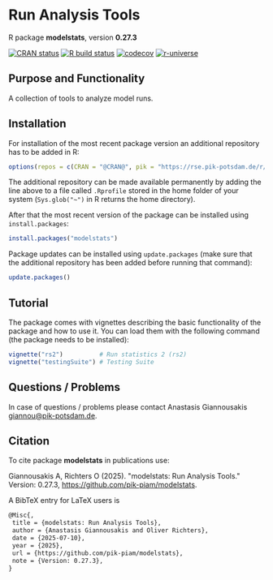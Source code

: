 # Run Analysis Tools

R package **modelstats**, version **0.27.3**

[![CRAN status](https://www.r-pkg.org/badges/version/modelstats)](https://cran.r-project.org/package=modelstats) [![R build status](https://github.com/pik-piam/modelstats/workflows/check/badge.svg)](https://github.com/pik-piam/modelstats/actions) [![codecov](https://codecov.io/gh/pik-piam/modelstats/branch/master/graph/badge.svg)](https://app.codecov.io/gh/pik-piam/modelstats) [![r-universe](https://pik-piam.r-universe.dev/badges/modelstats)](https://pik-piam.r-universe.dev/builds)

## Purpose and Functionality

A collection of tools to analyze model runs.


## Installation

For installation of the most recent package version an additional repository has to be added in R:

```r
options(repos = c(CRAN = "@CRAN@", pik = "https://rse.pik-potsdam.de/r/packages"))
```
The additional repository can be made available permanently by adding the line above to a file called `.Rprofile` stored in the home folder of your system (`Sys.glob("~")` in R returns the home directory).

After that the most recent version of the package can be installed using `install.packages`:

```r 
install.packages("modelstats")
```

Package updates can be installed using `update.packages` (make sure that the additional repository has been added before running that command):

```r 
update.packages()
```

## Tutorial

The package comes with vignettes describing the basic functionality of the package and how to use it. You can load them with the following command (the package needs to be installed):

```r
vignette("rs2")          # Run statistics 2 (rs2)
vignette("testingSuite") # Testing Suite
```

## Questions / Problems

In case of questions / problems please contact Anastasis Giannousakis <giannou@pik-potsdam.de>.

## Citation

To cite package **modelstats** in publications use:

Giannousakis A, Richters O (2025). "modelstats: Run Analysis Tools." Version: 0.27.3, <https://github.com/pik-piam/modelstats>.

A BibTeX entry for LaTeX users is

 ```latex
@Misc{,
  title = {modelstats: Run Analysis Tools},
  author = {Anastasis Giannousakis and Oliver Richters},
  date = {2025-07-10},
  year = {2025},
  url = {https://github.com/pik-piam/modelstats},
  note = {Version: 0.27.3},
}
```
